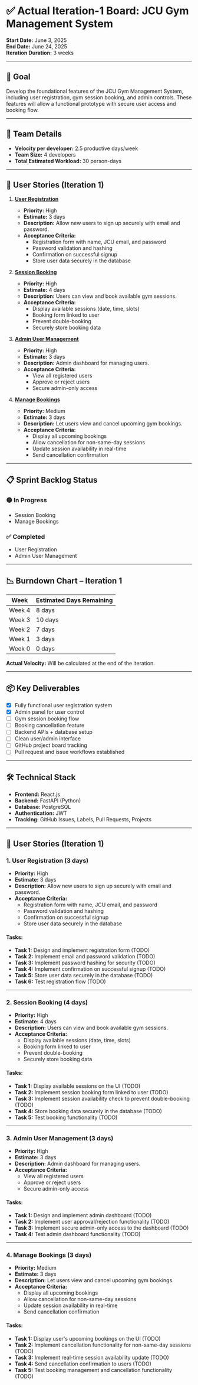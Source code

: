 # ✅ Actual Iteration-1 Board: JCU Gym Management System

**Start Date:** June 3, 2025  
**End Date:** June 24, 2025  
**Iteration Duration:** 3 weeks

---

## 🔧 Goal

Develop the foundational features of the JCU Gym Management System, including user registration, gym session booking, and admin controls. These features will allow a functional prototype with secure user access and booking flow.

---

## 👥 Team Details

- **Velocity per developer:** 2.5 productive days/week  
- **Team Size:** 4 developers  
- **Total Estimated Workload:** 30 person-days

---

## 📌 User Stories (Iteration 1)

1. **[User Registration](./user_stories/user_story_01_registration.md)**  
   - **Priority:** High  
   - **Estimate:** 3 days  
   - **Description:** Allow new users to sign up securely with email and password.  
   - **Acceptance Criteria:**  
     - Registration form with name, JCU email, and password  
     - Password validation and hashing  
     - Confirmation on successful signup  
     - Store user data securely in the database  

2. **[Session Booking](./user_stories/user_story_02_session_booking.md)**  
   - **Priority:** High  
   - **Estimate:** 4 days  
   - **Description:** Users can view and book available gym sessions.  
   - **Acceptance Criteria:**  
     - Display available sessions (date, time, slots)  
     - Booking form linked to user  
     - Prevent double-booking  
     - Securely store booking data  

3. **[Admin User Management](./user_stories/user_story_03_admin_management.md)**  
   - **Priority:** High  
   - **Estimate:** 3 days  
   - **Description:** Admin dashboard for managing users.  
   - **Acceptance Criteria:**  
     - View all registered users  
     - Approve or reject users  
     - Secure admin-only access  

4. **[Manage Bookings](./user_stories/user_story_04_manage_bookings.md)**  
   - **Priority:** Medium  
   - **Estimate:** 3 days  
   - **Description:** Let users view and cancel upcoming gym bookings.  
   - **Acceptance Criteria:**  
     - Display all upcoming bookings  
     - Allow cancellation for non-same-day sessions  
     - Update session availability in real-time  
     - Send cancellation confirmation  

---

## 📋 Sprint Backlog Status

### 🟡 In Progress
- Session Booking  
- Manage Bookings  

### ✅ Completed
- User Registration  
- Admin User Management  

---

## 📉 Burndown Chart – Iteration 1

| Week     | Estimated Days Remaining |
|----------|--------------------------|
| Week 4   | 8 days                   |
| Week 3   | 10 days                  |
| Week 2   | 7 days                   |
| Week 1   | 3 days                   |
| Week 0   | 0 days                   |

**Actual Velocity:** Will be calculated at the end of the iteration.

---

## 📦 Key Deliverables

- [x] Fully functional user registration system  
- [x] Admin panel for user control  
- [ ] Gym session booking flow  
- [ ] Booking cancellation feature  
- [ ] Backend APIs + database setup  
- [ ] Clean user/admin interface  
- [ ] GitHub project board tracking  
- [ ] Pull request and issue workflows established

---

## 🛠️ Technical Stack

- **Frontend:** React.js  
- **Backend:** FastAPI (Python)  
- **Database:** PostgreSQL  
- **Authentication:** JWT  
- **Tracking:** GitHub Issues, Labels, Pull Requests, Projects

---

## 📌 User Stories (Iteration 1)

### 1. User Registration (3 days)
- **Priority:** High
- **Estimate:** 3 days
- **Description:** Allow new users to sign up securely with email and password.
- **Acceptance Criteria:**
  - Registration form with name, JCU email, and password
  - Password validation and hashing
  - Confirmation on successful signup
  - Store user data securely in the database

#### Tasks:
- **Task 1:** Design and implement registration form (TODO)
- **Task 2:** Implement email and password validation (TODO)
- **Task 3:** Implement password hashing for security (TODO)
- **Task 4:** Implement confirmation on successful signup (TODO)
- **Task 5:** Store user data securely in the database (TODO)
- **Task 6:** Test registration flow (TODO)

---

### 2. Session Booking (4 days)
- **Priority:** High
- **Estimate:** 4 days
- **Description:** Users can view and book available gym sessions.
- **Acceptance Criteria:**
  - Display available sessions (date, time, slots)
  - Booking form linked to user
  - Prevent double-booking
  - Securely store booking data

#### Tasks:
- **Task 1:** Display available sessions on the UI (TODO)
- **Task 2:** Implement session booking form linked to user (TODO)
- **Task 3:** Implement session availability check to prevent double-booking (TODO)
- **Task 4:** Store booking data securely in the database (TODO)
- **Task 5:** Test booking functionality (TODO)

---

### 3. Admin User Management (3 days)
- **Priority:** High
- **Estimate:** 3 days
- **Description:** Admin dashboard for managing users.
- **Acceptance Criteria:**
  - View all registered users
  - Approve or reject users
  - Secure admin-only access

#### Tasks:
- **Task 1:** Design and implement admin dashboard (TODO)
- **Task 2:** Implement user approval/rejection functionality (TODO)
- **Task 3:** Implement secure admin-only access to the dashboard (TODO)
- **Task 4:** Test admin dashboard functionality (TODO)

---

### 4. Manage Bookings (3 days)
- **Priority:** Medium
- **Estimate:** 3 days
- **Description:** Let users view and cancel upcoming gym bookings.
- **Acceptance Criteria:**
  - Display all upcoming bookings
  - Allow cancellation for non-same-day sessions
  - Update session availability in real-time
  - Send cancellation confirmation

#### Tasks:
- **Task 1:** Display user's upcoming bookings on the UI (TODO)
- **Task 2:** Implement cancellation functionality for non-same-day sessions (TODO)
- **Task 3:** Implement real-time session availability update (TODO)
- **Task 4:** Send cancellation confirmation to users (TODO)
- **Task 5:** Test booking management and cancellation functionality (TODO)
